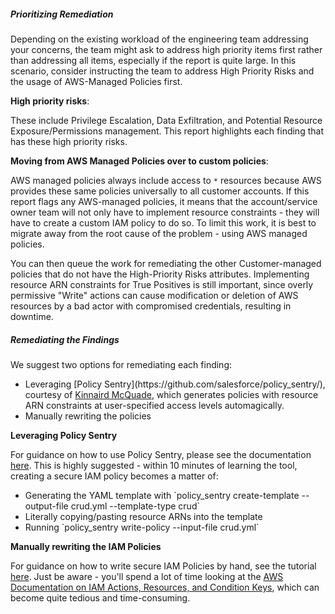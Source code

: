 <div id="remediation-prioritization"> <h5>Prioritizing Remediation</h5></div>

Depending on the existing workload of the engineering team addressing your concerns, the team might ask to address high priority items first rather than addressing all items, especially if the report is quite large. In this scenario, consider instructing the team to address High Priority Risks and the usage of AWS-Managed Policies first.

**High priority risks**:

These include Privilege Escalation, Data Exfiltration, and Potential Resource Exposure/Permissions management. This report highlights each finding that has these high priority risks.

**Moving from AWS Managed Policies over to custom policies**:

AWS managed policies always include access to `*` resources because AWS provides these same policies universally to all customer accounts. If this report flags  any AWS-managed policies, it means that the account/service owner team will not only have to implement resource constraints - they will have to create a custom IAM policy to do so. To limit this work, it is best to migrate away from the root cause of the problem - using AWS managed policies.

You can then queue the work for remediating the other Customer-managed policies that do not have the High-Priority Risks attributes. Implementing resource ARN constraints for True Positives is still important, since overly permissive "Write" actions can cause modification or deletion of AWS resources by a bad actor with compromised credentials, resulting in downtime.

<div id="remediation-technical-remediation"> <h5>Remediating the Findings</h5></div>

We suggest two options for remediating each finding:
<div id="remediation-guidance-pt2-bullet-points">
<ul>
  <li>Leveraging [Policy Sentry](https://github.com/salesforce/policy_sentry/), courtesy of <a href="https://twitter.com/kmcquade3">Kinnaird McQuade</a>, which generates policies with resource ARN constraints at user-specified access levels automagically.</li>
  <li>Manually rewriting the policies</li>
</ul>
</div>

**Leveraging Policy Sentry**

For guidance on how to use Policy Sentry, please see the documentation [here](https://github.com/salesforce/policy_sentry/#writing-secure-policies-based-on-resource-constraints-and-access-levels). This is highly suggested - within 10 minutes of learning the tool, creating a secure IAM policy becomes a matter of:
<div id="remediation-guidance-pt2-bullet-points-2">
<ul>
  <li>Generating the YAML template with `policy_sentry create-template --output-file crud.yml --template-type crud`</li>
  <li>Literally copying/pasting resource ARNs into the template</li>
  <li>Running `policy_sentry write-policy --input-file crud.yml`</li>
</ul>
</div>

**Manually rewriting the IAM Policies**

For guidance on how to write secure IAM Policies by hand, see the tutorial [here](https://engineering.salesforce.com/salesforce-cloud-security-automating-least-privilege-in-aws-iam-with-policy-sentry-b04fe457b8dc#6997). Just be aware - you'll spend a lot of time looking at the [AWS Documentation on IAM Actions, Resources, and Condition Keys](https://docs.aws.amazon.com/IAM/latest/UserGuide/reference_policies_actions-resources-contextkeys.html), which can become quite tedious and time-consuming.



